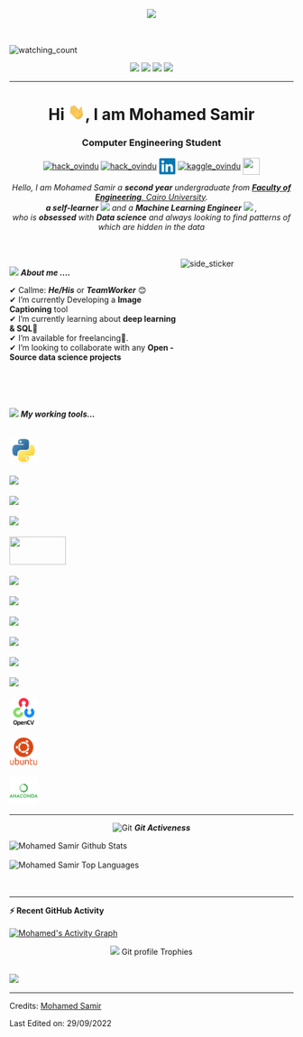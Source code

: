 <p align="center">
  <img src="https://s27389.pcdn.co/wp-content/uploads/2019/08/AdobeStock_244675452.jpeg" height="200"/>
</p>
<br>

<p align="left"> 
<img src="https://komarev.com/ghpvc/?username=MohamedSamir245&color=brightgreen" alt="watching_count" />
 </p>
 <p align="center">
<img src="https://img.shields.io/badge/Age-20-blue" />
  <img src="https://img.shields.io/badge/Focus-Artificial%20Intelligence-brightgreen" />
  <img src="https://img.shields.io/badge/Lives-Cairo-success" />
  <img src="https://img.shields.io/badge/Languages-English%20%26%20Arabic-brightgreen" />
</p>
<hr>
<h1 align="center">Hi <img src="https://raw.githubusercontent.com/ABSphreak/ABSphreak/master/gifs/Hi.gif" width="30px">, I am Mohamed Samir </h1>
<h3 align="center">Computer Engineering Student</h3>
<p align="center">
<a href="https://www.hackerrank.com/mohamedsamir2451" target="blank"><img align="center" src="https://cdn.worldvectorlogo.com/logos/hackerrank.svg" alt="hack_ovindu" height="30" width="30" /></a>
  <a href="https://codeforces.com/profile/M_SAM245" target="blank"><img align="center" src="https://th.bing.com/th/id/R.91bc6ee31551328ec854fa0760124d2f?rik=1KzOLYPHD0TNnQ&riu=http%3a%2f%2fonlinejudgeimages.s3-ap-northeast-1.amazonaws.com%2fachievement%2fcodeforces.png&ehk=AwmGqTCicBPvGb7a9dWpm90EXuii2pFoIKWVOZPOV3Q%3d&risl=&pid=ImgRaw&r=0" alt="hack_ovindu" height="30" width="30" /></a>
<a href="https://www.linkedin.com/in/mohamed-samir-1a4387252/" target="blank"><img align="center" src="https://raw.githubusercontent.com/devicons/devicon/master/icons/linkedin/linkedin-original.svg" alt="lin_ovindu" height="30" width="30" /></a>  
<a href="https://www.kaggle.com/msamir245" target="blank"><img align="center" src="https://www.vectorlogo.zone/logos/kaggle/kaggle-icon.svg" alt="kaggle_ovindu" height="30" width="30" /></a>
 <a href = "mailto: mohamedsamir2452002@gmail.com"><img align="center" src="https://seeklogo.com/images/G/gmail-new-2020-logo-32DBE11BB4-seeklogo.com.png" height="30" width="30" /></a>
</p>
</p>



<p align="center">
  <em>
    Hello, I am Mohamed Samir a <b>second year</b> undergraduate from <a href="http://eng.cu.edu.eg/en/"> <b>Faculty of Engineering</b>, Cairo University</a>. <br>
    <b>a self-learner</b> <img src="https://github.com/TheDudeThatCode/TheDudeThatCode/blob/master/Assets/Developer.gif" width="30px"> and a <b>Machine Learning Engineer</b>&nbsp;<img src="https://github.com/TheDudeThatCode/TheDudeThatCode/blob/master/Assets/Designer.gif" width="36px">&nbsp,<br>who is <b>obsessed</b>
    with <b>Data science</b> and always looking to find patterns of which are hidden in the data 
  </em> 
</p>
<br><br>
<img align="right" width=200px height=200px alt="side_sticker" src="https://media.giphy.com/media/TEnXkcsHrP4YedChhA/giphy.gif" />

<img src="https://media.giphy.com/media/iY8CRBdQXODJSCERIr/giphy.gif" width="30px">&nbsp;***About me ....***

✔ Callme: ***He/His*** or ***TeamWorker*** 😊 <br>
✔ I’m currently Developing a **Image Captioning** tool<br>
✔ I’m currently learning about **deep learning & SQL**🥰<br>
✔ I’m available for freelancing🤝.<br>
✔ I’m looking to collaborate with any **Open - Source data science projects**<br><br><br><br><br>


<img src="https://media.giphy.com/media/iY8CRBdQXODJSCERIr/giphy.gif" width="30px">&nbsp;***My working tools...***
<p align="left">
  
  
  <code> <img height="50" src="https://raw.githubusercontent.com/devicons/devicon/master/icons/python/python-original.svg"> </code>
  <code> <img height="50" src="https://upload.wikimedia.org/wikipedia/commons/7/7e/Spyder_logo.svg"> </code>
  <code> <img height="50" src="https://www.vectorlogo.zone/logos/jupyter/jupyter-ar21.svg"> </code>
  <code> <img height="50" src="https://www.vectorlogo.zone/logos/mysql/mysql-ar21.svg"> </code>
  <code> <img height="50" src="https://matplotlib.org/2.2.5/_images/sphx_glr_logos2_001.png" width='100'> </code>
  <code> <img height="50" src="https://upload.wikimedia.org/wikipedia/commons/thumb/e/ed/Pandas_logo.svg/768px-Pandas_logo.svg.png"> </code>
  <code> <img height="50" src="https://www.vectorlogo.zone/logos/pocoo_flask/pocoo_flask-ar21.svg"> </code>
  <code> <img height="50" src="https://www.vectorlogo.zone/logos/numpy/numpy-ar21.svg"> </code>
  <code> <img height="50" src="https://www.vectorlogo.zone/logos/netlifyapp_watercss/netlifyapp_watercss-ar21.svg"> </code>
  <code> <img height="50" src="https://seeklogo.com/images/S/scikit-learn-logo-8766D07E2E-seeklogo.com.png"> </code>
  <code> <img height="50" src="https://www.vectorlogo.zone/logos/tensorflow/tensorflow-ar21.svg"> </code>
  <code> <img height="50" src="https://raw.githubusercontent.com/devicons/devicon/master/icons/opencv/opencv-original-wordmark.svg"> </code>
  <code> <img height="50" src="https://raw.githubusercontent.com/devicons/devicon/master/icons/ubuntu/ubuntu-plain-wordmark.svg"> </code>
  <code> <img height="50" src="https://raw.githubusercontent.com/devicons/devicon/master/icons/anaconda/anaconda-original-wordmark.svg"> </code>
    


  <hr>
  <p align="center">
 <img src="https://media.giphy.com/media/W5eoZHPpUx9sapR0eu/giphy.gif" width="30px" alt="Git"/>&nbsp;<i><b>Git Activeness</b></i></p>
 
<img align="center" src="https://github-readme-stats.vercel.app/api?username=MohamedSamir245&include_all_commits=true&count_private=true&show_icons=true&line_height=30&title_color=CDB4DB&icon_color=CDB4DB&text_color=D3D3D3&bg_color=0A0A0A" alt="Mohamed Samir Github Stats">
<br />
<br />
<img src="https://github-readme-stats.vercel.app/api/top-langs/?username=MohamedSamir245&layout=compact&theme=dark&bg_color=0A0A0A" alt="Mohamed Samir Top Languages"/>
<br />
<br />
<br />

<hr>

<summary><b>⚡ Recent GitHub Activity</b></summary>
  <br/>
   <a href="https://github.com/MohamedSamir245"><img alt="Mohamed's Activity Graph" src="https://activity-graph.herokuapp.com/graph?username=MohamedSamir245&custom_title=Mohamed's%20Contribution%20Graph&theme=react-dark" /></a>
  <br/>

<p align="center"><img src="https://media.giphy.com/media/QaMcXSekUWx7aogAUr/giphy.gif" width="30" />&nbsp;Git profile Trophies</p><br>
<img src="https://github-profile-trophy.vercel.app/?username=MohamedSamir245&theme=juicyfresh&no-bg=true" />

-----
Credits: [Mohamed Samir](https://github.com/MohamedSamir245)

Last Edited on: 29/09/2022
